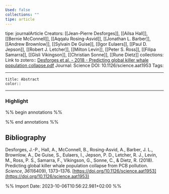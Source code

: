 ```yaml
---
Used: false
collections: ""
tipe: article
---
```

tipe: journalArticle
Creators: [[Jean-Pierre Desforges]], [[Ailsa Hall]], [[Bernie McConnell]], [[Aqqalu Rosing-Asvid]], [[Jonathan L. Barber]], [[Andrew Brownlow]], [[Sylvain De Guise]], [[Igor Eulaers]], [[Paul D. Jepson]], [[Robert J. Letcher]], [[Milton Levin]], [[Peter S. Ross]], [[Filipa Samarra]], [[Gísli Víkingson]], [[Christian Sonne]], [[Rune Dietz]]
collections: 
Link to zotero:: [Desforges et al. - 2018 - Predicting global killer whale population collapse.pdf](zotero://select/library/items/MC2S7AD3)
Journal: Science
DOI: 10.1126/science.aat1953
Tags: 

---
```ad-note
title: Abstract
color:: 

```

---
### Highlight

%% begin annotations %%

%% end annotations %%

## Bibliography

Desforges, J.-P., Hall, A., McConnell, B., Rosing-Asvid, A., Barber, J. L., Brownlow, A., De Guise, S., Eulaers, I., Jepson, P. D., Letcher, R. J., Levin, M., Ross, P. S., Samarra, F., Víkingson, G., Sonne, C., & Dietz, R. (2018). Predicting global killer whale population collapse from PCB pollution. _Science_, _361_(6409), 1373–1376. [https://doi.org/10.1126/science.aat1953](https://doi.org/10.1126/science.aat1953)

%% Import Date: 2023-10-06T10:56:22.981+02:00 %%
